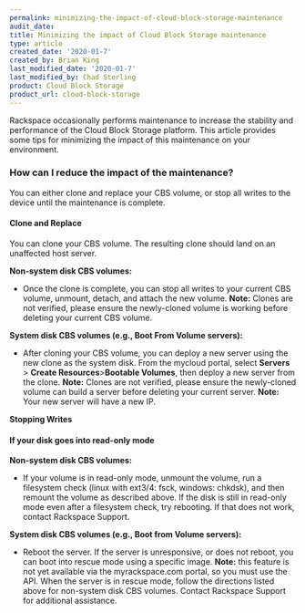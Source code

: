 ```yaml
---
permalink: minimizing-the-impact-of-cloud-block-storage-maintenance
audit_date:
title: Minimizing the impact of Cloud Block Storage maintenance
type: article
created_date: '2020-01-7'
created_by: Brian King
last_modified_date: '2020-01-7'
last_modified_by: Chad Sterling
product: Cloud Block Storage
product_url: cloud-block-storage
---
```


Rackspace occasionally performs maintenance to increase the stability
and performance of the Cloud Block Storage platform. This article provides
some tips for minimizing the impact of this maintenance on your environment.

###  How can I reduce the impact of the maintenance?

You can either clone and replace your CBS volume,
or stop all writes to the device until the maintenance is complete.

#### Clone and Replace

You can clone your CBS volume. The resulting clone should land on an unaffected host server.

**Non-system disk CBS volumes:**

- Once the clone is complete, you can stop all writes to your current CBS volume, unmount,
detach, and attach the new volume.
**Note:** Clones are not verified, please ensure the
newly-cloned volume is working before deleting your current CBS volume.

**System disk CBS volumes (e.g., Boot From Volume servers):**

- After cloning your CBS volume, you can deploy a new server using the new clone
as the system disk. From the mycloud portal, select **Servers** > **Create Resources**>**Bootable Volumes**, then deploy a new server from the clone.
**Note:** Clones are not verified, please ensure the newly-cloned volume can build a server
 before deleting your current server.
**Note:** Your new server will have a new IP.

**Stopping Writes**

#### If your disk goes into read-only mode

**Non-system disk CBS volumes:**

- If your volume is in read-only mode, unmount the volume, run a filesystem check
(linux with ext3/4: fsck, windows: chkdsk), and then remount the volume as described above.
If the disk is still in read-only mode even after a filesystem check, try rebooting. If that
does not work, contact Rackspace Support.

**System disk CBS volumes (e.g., Boot from Volume servers):**

- Reboot the server. If the server is unresponsive, or does not reboot, you can boot
into rescue mode using a specific image.
**Note:** this feature is not yet available via
the myrackspace.com portal, so you must use the API.
When the server is in rescue mode,
follow the directions listed above for non-system disk CBS volumes. Contact Rackspace Support for additional assistance.